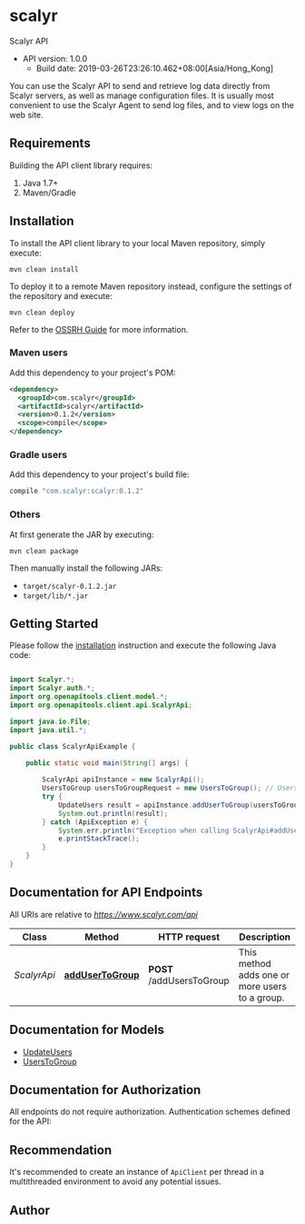 # scalyr

Scalyr API
- API version: 1.0.0
  - Build date: 2019-03-26T23:26:10.462+08:00[Asia/Hong_Kong]

You can use the Scalyr API to send and retrieve log data directly from Scalyr servers, as well as manage configuration files. It is usually most convenient to use the Scalyr Agent to send log files, and to view logs on the web site.





## Requirements

Building the API client library requires:
1. Java 1.7+
2. Maven/Gradle

## Installation

To install the API client library to your local Maven repository, simply execute:

```shell
mvn clean install
```

To deploy it to a remote Maven repository instead, configure the settings of the repository and execute:

```shell
mvn clean deploy
```

Refer to the [OSSRH Guide](http://central.sonatype.org/pages/ossrh-guide.html) for more information.

### Maven users

Add this dependency to your project's POM:

```xml
<dependency>
  <groupId>com.scalyr</groupId>
  <artifactId>scalyr</artifactId>
  <version>0.1.2</version>
  <scope>compile</scope>
</dependency>
```

### Gradle users

Add this dependency to your project's build file:

```groovy
compile "com.scalyr:scalyr:0.1.2"
```

### Others

At first generate the JAR by executing:

```shell
mvn clean package
```

Then manually install the following JARs:

* `target/scalyr-0.1.2.jar`
* `target/lib/*.jar`

## Getting Started

Please follow the [installation](#installation) instruction and execute the following Java code:

```java

import Scalyr.*;
import Scalyr.auth.*;
import org.openapitools.client.model.*;
import org.openapitools.client.api.ScalyrApi;

import java.io.File;
import java.util.*;

public class ScalyrApiExample {

    public static void main(String[] args) {
        
        ScalyrApi apiInstance = new ScalyrApi();
        UsersToGroup usersToGroupRequest = new UsersToGroup(); // UsersToGroup | Users that need to be added to the group
        try {
            UpdateUsers result = apiInstance.addUserToGroup(usersToGroupRequest);
            System.out.println(result);
        } catch (ApiException e) {
            System.err.println("Exception when calling ScalyrApi#addUserToGroup");
            e.printStackTrace();
        }
    }
}

```

## Documentation for API Endpoints

All URIs are relative to *https://www.scalyr.com/api*

Class | Method | HTTP request | Description
------------ | ------------- | ------------- | -------------
*ScalyrApi* | [**addUserToGroup**](docs/ScalyrApi.md#addUserToGroup) | **POST** /addUsersToGroup | This method adds one or more users to a group.


## Documentation for Models

 - [UpdateUsers](docs/UpdateUsers.md)
 - [UsersToGroup](docs/UsersToGroup.md)


## Documentation for Authorization

All endpoints do not require authorization.
Authentication schemes defined for the API:

## Recommendation

It's recommended to create an instance of `ApiClient` per thread in a multithreaded environment to avoid any potential issues.

## Author



